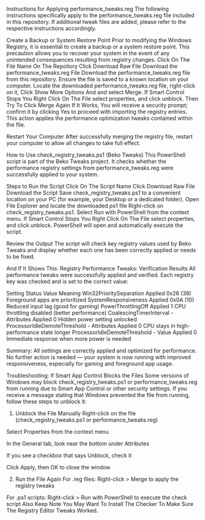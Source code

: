 Instructions for Applying performance_tweaks.reg
The following instructions specifically apply to the performance_tweaks.reg file included in this repository. If additional tweak files are added, please refer to the respective instructions accordingly.


Create a Backup or System Restore Point
Prior to modifying the Windows Registry, it is essential to create a backup or a system restore point. This precaution allows you to recover your system in the event of any unintended consequences resulting from registry changes.
Click On The File Name On The Repoitory Click Download Raw File
Download the performance_tweaks.reg File
Download the performance_tweaks.reg file from this repository. Ensure the file is saved to a known location on your computer.
Locate the downloaded performance_tweaks.reg file, right-click on it, Click Show More Options And and select Merge. If Smart Control Stops You Right Click On The File select properties, and click unblock. Then Try To Click Merge Again If It Works, You will receive a security prompt; confirm it by clicking Yes to proceed with importing the registry entries. This action applies the performance optimization tweaks contained within the file.

Restart Your Computer
After successfully merging the registry file, restart your computer to allow all changes to take full effect.

How to Use check_registry_tweaks.ps1 (Beko Tweaks)
This PowerShell script is part of the Beko Tweaks project. It checks whether the performance registry settings from performance_tweaks.reg were successfully applied to your system.

Steps to Run the Script
Click On The Script Name Click Download Raw File
Download the Script
Save check_registry_tweaks.ps1 to a convenient location on your PC (for example, your Desktop or a dedicated folder).
Open File Explorer and locate the downloaded ps1 file
Right-click on check_registry_tweaks.ps1.
Select Run with PowerShell from the context menu.
If Smart Control Stops You Right Click On The File select properties, and click unblock.
PowerShell will open and automatically execute the script.

Review the Output
The script will check key registry values used by Beko Tweaks and display whether each one has been correctly applied or needs to be fixed.

And If It Shows This: Registry Performance Tweaks: Verification Results
All performance tweaks were successfully applied and verified. Each registry key was checked and is set to the correct value:

Setting	Status	Value	Meaning
Win32PrioritySeparation	Applied	0x26 (38)	Foreground apps are prioritized
SystemResponsiveness	Applied	0x0A (10)	Reduced input lag (good for gaming)
PowerThrottlingOff	Applied	1	CPU throttling disabled (better performance)
CoalescingTimerInterval - Attributes	Applied	0	Hidden power setting unlocked
ProcessorIdleDemoteThreshold - Attributes	Applied	0	CPU stays in high-performance state longer
ProcessorIdleDemoteThreshold - Value	Applied	0	Immediate response when more power is needed

Summary:
All settings are correctly applied and optimized for performance.
No further action is needed — your system is now running with improved responsiveness, especially for gaming and foreground app usage.

Troubleshooting:
If Smart App Control Blocks the Files
Some versions of Windows may block check_registry_tweaks.ps1 or performance_tweaks.reg from running due to Smart App Control or other security settings. If you receive a message stating that Windows prevented the file from running, follow these steps to unblock it:

1. Unblock the File Manually
Right-click on the file (check_registry_tweaks.ps1 or performance_tweaks.reg)

Select Properties from the context menu

In the General tab, look near the bottom under Attributes

If you see a checkbox that says Unblock, check it

Click Apply, then OK to close the window

2. Run the File Again
For .reg files: Right-click > Merge to apply the registry tweaks

For .ps1 scripts: Right-click > Run with PowerShell to execute the check script
Also Keep Note You May Want To Install The Checker To Make Sure The Registry Editor Tweaks Worked.
